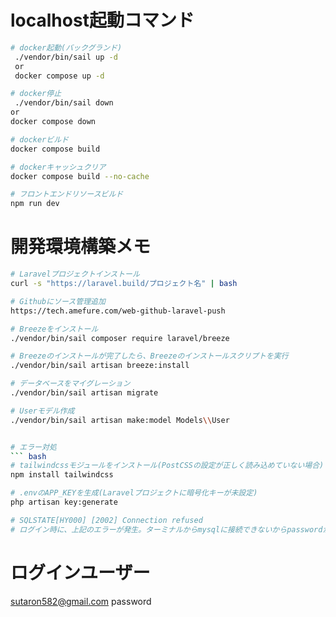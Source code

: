 # localhost起動コマンド
``` bash
# docker起動(バックグランド)
 ./vendor/bin/sail up -d
 or
 docker compose up -d

# docker停止
 ./vendor/bin/sail down
or
docker compose down

# dockerビルド
docker compose build

# dockerキャッシュクリア
docker compose build --no-cache

# フロントエンドリソースビルド
npm run dev
```


# 開発環境構築メモ
``` bash
# Laravelプロジェクトインストール
curl -s "https://laravel.build/プロジェクト名" | bash

# Githubにソース管理追加
https://tech.amefure.com/web-github-laravel-push

# Breezeをインストール
./vendor/bin/sail composer require laravel/breeze

# Breezeのインストールが完了したら、Breezeのインストールスクリプトを実行
./vendor/bin/sail artisan breeze:install

# データベースをマイグレーション
./vendor/bin/sail artisan migrate

# Userモデル作成
./vendor/bin/sail artisan make:model Models\\User


# エラー対処
``` bash
# tailwindcssモジュールをインストール(PostCSSの設定が正しく読み込めていない場合)
npm install tailwindcss

# .envのAPP_KEYを生成(Laravelプロジェクトに暗号化キーが未設定)
php artisan key:generate

# SQLSTATE[HY000] [2002] Connection refused
# ログイン時に、上記のエラーが発生。ターミナルからmysqlに接続できないからpasswordが間違ってる可能性がある。
```

# ログインユーザー
sutaron582@gmail.com
password